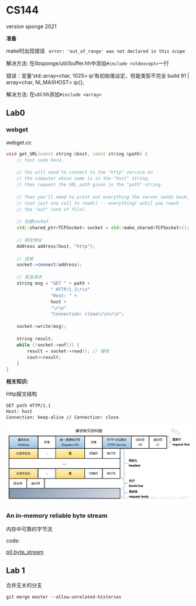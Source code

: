 # CS144

version sponge 2021


**准备**

make时出现错误 ` error: 'out_of_range' was not declared in this scope`

解决方法: 在libsponge/util/buffer.hh中添加`#include <stdexcept>`一行


错误：变量‘std::array<char, 1025> ip’有初始值设定，但是类型不完全 build 91 | array<char, NI_MAXHOST> ip{};

解决方法:  在util.hh添加`#include <array>`
## Lab0

### webget

webget.cc
```cpp
void get_URL(const string &host, const string &path) {
    // Your code here.

    // You will need to connect to the "http" service on
    // the computer whose name is in the "host" string,
    // then request the URL path given in the "path" string.

    // Then you'll need to print out everything the server sends back,
    // (not just one call to read() -- everything) until you reach
    // the "eof" (end of file).

    // 创建socket
    std::shared_ptr<TCPSocket> socket = std::make_shared<TCPSocket>();

    // 绑定地址
    Address address(host, "http");

    // 连接
    socket->connect(address);

    // 发送请求
    string msg = "GET " + path +
                 " HTTP/1.1\r\n"
                 "Host: " +
                 host +
                 "\r\n"
                 "Connection: close\r\n\r\n";

    socket->write(msg);

    string result;
    while (!socket->eof()) {
        result = socket->read(); // 接收
        cout<<result;
    }
}
```

**相关知识:**

Http报文结构

```
GET path HTTP/1.1
Host: host
Connection: keep-alive // Connection: close
```

![](Picture/Pasted%20image%2020240110165532.png)

### An in-memory reliable byte stream

内存中可靠的字节流

code:

[p0 byte_stream](https://github.com/PiakoCode/sponge/commit/bb60ea4cda52b1cf391b4792f6156415b3830fcb)


## Lab 1

合并无关的分支
```shell
git merge master --allow-unrelated-histories
```
